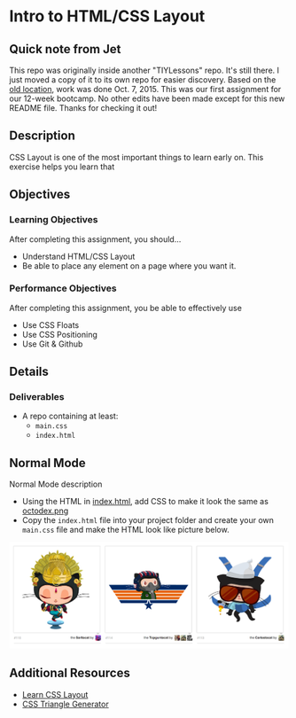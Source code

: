 # Intro to HTML/CSS Layout

## Quick note from Jet

This repo was originally inside another "TIYLessons" repo. It's still there. I just moved a copy of it to its own repo for easier discovery. Based on the [old location](https://github.com/jetbalagtas/TIYLessons), work was done Oct. 7, 2015. This was our first assignment for our 12-week bootcamp. No other edits have been made except for this new README file. Thanks for checking it out!

## Description
CSS Layout is one of the most important things to learn early on. This exercise helps you learn that


## Objectives

### Learning Objectives

After completing this assignment, you should…

* Understand HTML/CSS Layout
* Be able to place any element on a page where you want it.


### Performance Objectives

After completing this assignment, you be able to effectively use

* Use CSS Floats
* Use CSS Positioning
* Use Git & Github



## Details

### Deliverables

* A repo containing at least:
  * `main.css`
  * `index.html`


## Normal Mode
Normal Mode description

* Using the HTML in [index.html](./index.html), add CSS to make it look the same as [octodex.png](./octodex.png)
* Copy the `index.html` file into your project folder and create your own `main.css` file and make the HTML look like picture below.

![](octodex.png)

## Additional Resources

- [Learn CSS Layout](http://learnlayout.com/)
- [CSS Triangle Generator](http://apps.eky.hk/css-triangle-generator/)
